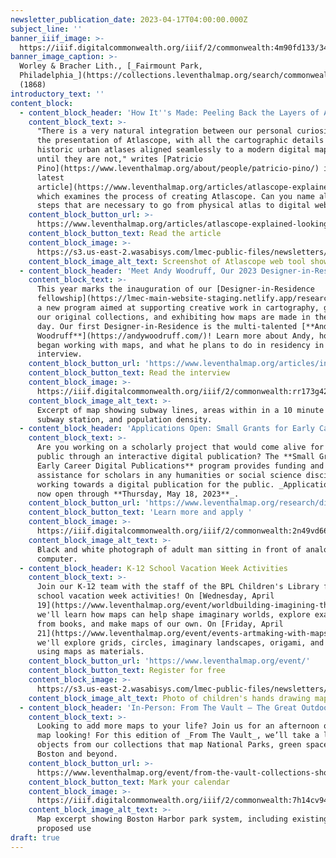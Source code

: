```yaml
---
newsletter_publication_date: 2023-04-17T04:00:00.000Z
subject_line: ''
banner_iiif_image: >-
  https://iiif.digitalcommonwealth.org/iiif/2/commonwealth:4m90fd133/348,1718,2739,1729/2000,/0/default.jpg
banner_image_caption: >-
  Worley & Bracher Lith., [_Fairmount Park,
  Philadelphia_](https://collections.leventhalmap.org/search/commonwealth:4m90fd12t)
  (1868)
introductory_text: ''
content_block:
  - content_block_header: 'How It''s Made: Peeling Back the Layers of Atlascope'
    content_block_text: >-
      "There is a very natural integration between our personal curiosities and
      the presentation of Atlascope, with all the cartographic details of
      historic urban atlases aligned seamlessly to a modern digital map—that is,
      until they are not," writes [Patricio
      Pino](https://www.leventhalmap.org/about/people/patricio-pino/) in [his
      latest
      article](https://www.leventhalmap.org/articles/atlascope-explained-looking-between-the-cracks/),
      which examines the process of creating Atlascope. Can you name all the
      steps that are necessary to go from physical atlas to digital web layer? 
    content_block_button_url: >-
      https://www.leventhalmap.org/articles/atlascope-explained-looking-between-the-cracks/
    content_block_button_text: Read the article
    content_block_image: >-
      https://s3.us-east-2.wasabisys.com/lmec-public-files/newsletters/Atlascope-BTS.png
    content_block_image_alt_text: Screenshot of Atlascope web tool showing a historic fire insurance map
  - content_block_header: 'Meet Andy Woodruff, Our 2023 Designer-in-Residence'
    content_block_text: >-
      This year marks the inauguration of our [Designer-in-Residence
      fellowship](https://lmec-main-website-staging.netlify.app/research/designer-in-residence/),
      a new program aimed at supporting creative work in cartography, growing
      our original collections, and exhibiting how maps are made in the present
      day. Our first Designer-in-Residence is the multi-talented [**Andy
      Woodruff**](https://andywoodruff.com/)! Learn more about Andy, how he
      began working with maps, and what he plans to do in residency in this
      interview. 
    content_block_button_url: 'https://www.leventhalmap.org/articles/interview-with-andy-woodruff/'
    content_block_button_text: Read the interview
    content_block_image: >-
      https://iiif.digitalcommonwealth.org/iiif/2/commonwealth:rr173g428/2323,1913,5001,4988/,2000/0/default.jpg
    content_block_image_alt_text: >-
      Excerpt of map showing subway lines, areas within in a 10 minute walk of a
      subway station, and population density.
  - content_block_header: 'Applications Open: Small Grants for Early Career Digital Publications '
    content_block_text: >-
      Are you working on a scholarly project that would come alive for the
      public through an interactive digital publication? The **Small Grants for
      Early Career Digital Publications** program provides funding and technical
      assistance for scholars in any humanities or social science discipline
      working towards a digital publication for the public. _Applications are
      now open through **Thursday, May 18, 2023**_. 
    content_block_button_url: 'https://www.leventhalmap.org/research/digital-publication-small-grants/'
    content_block_button_text: 'Learn more and apply '
    content_block_image: >-
      https://iiif.digitalcommonwealth.org/iiif/2/commonwealth:2n49vd66x/613,231,3952,3699/,2000/0/default.jpg
    content_block_image_alt_text: >-
      Black and white photograph of adult man sitting in front of analogue
      computer. 
  - content_block_header: K-12 School Vacation Week Activities
    content_block_text: >-
      Join our K-12 team with the staff of the BPL Children's Library for two
      school vacation week activities! On [Wednesday, April
      19](https://www.leventhalmap.org/event/worldbuilding-imagining-the-where-with-leventhal-map-center/),
      we'll learn how maps can help shape imaginary worlds, explore examples
      from books, and make maps of our own. On [Friday, April
      21](https://www.leventhalmap.org/event/events-artmaking-with-maps-with-leventhal-map-center/),
      we'll explore grids, circles, imaginary landscapes, origami, and more, all
      using maps as materials. 
    content_block_button_url: 'https://www.leventhalmap.org/event/'
    content_block_button_text: Register for free
    content_block_image: >-
      https://s3.us-east-2.wasabisys.com/lmec-public-files/newsletters/K12-artmaking.png
    content_block_image_alt_text: Photo of children's hands drawing maps
  - content_block_header: 'In-Person: From The Vault – The Great Outdoors · April 28, 2:00pm ET '
    content_block_text: >-
      Looking to add more maps to your life? Join us for an afternoon of close
      map looking! For this edition of _From The Vault_, we’ll take a look at
      objects from our collections that map National Parks, green space around
      Boston and beyond.
    content_block_button_url: >-
      https://www.leventhalmap.org/event/from-the-vault-collections-showing-the-great-outdoors/
    content_block_button_text: Mark your calendar
    content_block_image: >-
      https://iiif.digitalcommonwealth.org/iiif/2/commonwealth:7h14cv948/293,455,3906,3069/2000,/0/default.jpg
    content_block_image_alt_text: >-
      Map excerpt showing Boston Harbor park system, including existing and
      proposed use
draft: true
---
```


